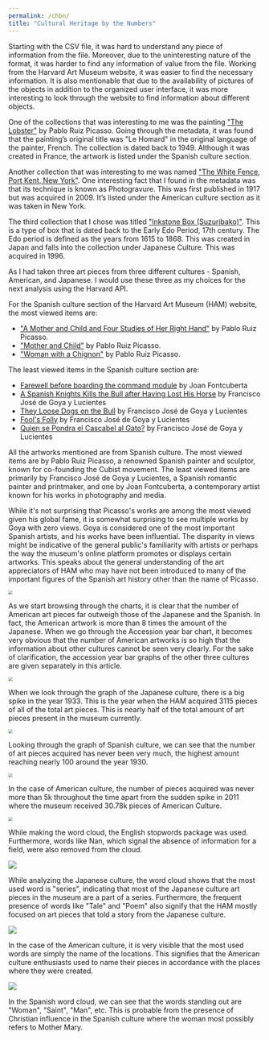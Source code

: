```yaml
---
permalink: /chbn/
title: "Cultural Heritage by the Numbers"
---
```


Starting with the CSV file, it was hard to understand any piece of information from the file. Moreover, due to the uninteresting nature of the format, it was harder to find any information of value from the file. Working from the Harvard Art Museum website, it was easier to find the necessary information. It is also mentionable that due to the availability of pictures of the objects in addition to the organized user interface, it was more interesting to look through the website to find information about different objects.

One of the collections that was interesting to me was the painting ["The Lobster"](https://hvrd.art/o/278689) by Pablo Ruiz Picasso. Going through the metadata, it was found that the painting’s original title was "Le Homard" in the original language of the painter, French. The collection is dated back to 1949. Although it was created in France, the artwork is listed under the Spanish culture section.

Another collection that was interesting to me was named ["The White Fence, Port Kent, New York"](https://hvrd.art/o/331744). One interesting fact that I found in the metadata was that its technique is known as Photogravure. This was first published in 1917 but was acquired in 2009. It’s listed under the American culture section as it was taken in New York.

The third collection that I chose was titled ["Inkstone Box (Suzuribako)"](https://hvrd.art/o/200514). This is a type of box that is dated back to the Early Edo Period, 17th century. The Edo period is defined as the years from 1615 to 1868. This was created in Japan and falls into the collection under Japanese Culture. This was acquired in 1996.

As I had taken three art pieces from three different cultures - Spanish, American, and Japanese. I would use these three as my choices for the next analysis using the Harvard API.

For the Spanish culture section of the Harvard Art Museum (HAM) website, the most viewed items are:

- ["A Mother and Child and Four Studies of Her Right Hand"](https://harvardartmuseums.org/collections/object/299997) by Pablo Ruiz Picasso.
- ["Mother and Child"](https://harvardartmuseums.org/collections/object/299993) by Pablo Ruiz Picasso.
- ["Woman with a Chignon"](https://harvardartmuseums.org/collections/object/229046) by Pablo Ruiz Picasso.

The least viewed items in the Spanish culture section are:

- [Farewell before boarding the command module](https://www.harvardartmuseums.org/collections/object/49921) by Joan Fontcuberta
- [A Spanish Knights Kills the Bull after Having Lost His Horse](https://www.harvardartmuseums.org/collections/object/277220) by Francisco José de Goya y Lucientes
- [They Loose Dogs on the Bull](https://www.harvardartmuseums.org/collections/object/277714) by Francisco José de Goya y Lucientes
- [Fool's Folly](https://www.harvardartmuseums.org/collections/object/342804) by Francisco José de Goya y Lucientes
- [Quien se Pondra el Cascabel al Gato?](https://www.harvardartmuseums.org/collections/object/370276) by Francisco José de Goya y Lucientes

All the artworks mentioned are from Spanish culture. The most viewed items are by Pablo Ruiz Picasso, a renowned Spanish painter and sculptor, known for co-founding the Cubist movement. The least viewed items are primarily by Francisco José de Goya y Lucientes, a Spanish romantic painter and printmaker, and one by Joan Fontcuberta, a contemporary artist known for his works in photography and media.

While it's not surprising that Picasso's works are among the most viewed given his global fame, it is somewhat surprising to see multiple works by Goya with zero views. Goya is considered one of the most important Spanish artists, and his works have been influential. The disparity in views might be indicative of the general public's familiarity with artists or perhaps the way the museum's online platform promotes or displays certain artworks. This speaks about the general understanding of the art appreciators of HAM who may have not been introduced to many of the important figures of the Spanish art history other than the name of Picasso. 

<img src="/assets/images/number_all.png" style="zoom:50%"/>

As we start browsing through the charts, it is clear that the number of American art pieces far outweigh those of the Japanese and the Spanish. In fact, the American artwork is more than 8 times the amount of the Japanese. When we go through the Accession year bar chart, it becomes very obvious that the number of American artworks is so high that the information about other cultures cannot be seen very clearly. For the sake of clarification, the accession year bar graphs of the other three cultures are given separately in this article.

<img src="/assets/images/Accession_year_all.png" style="zoom:50%"/>

When we look through the graph of the Japanese culture, there is a big spike in the year 1933. This is the year when the HAM acquired 3115 pieces of all of the total art pieces. This is nearly half of the total amount of art pieces present in the museum currently.

<img src="/assets/images/accession_year_japanese.png" style="zoom:50%"/>

Looking through the graph of Spanish culture, we can see that the number of art pieces acquired has never been very much, the highest amount reaching nearly 100 around the year 1930. 

<img src="/assets/images/accession_year_spanish.png" style="zoom:50%"/>

In the case of American culture, the number of pieces acquired was never more than 5k throughout the time apart from the sudden spike in 2011 where the museum received 30.78k pieces of American Culture.

<img src="/assets/images/accession_year_american.png" style="zoom:50%"/>

While making the word cloud, the English stopwords package was used. Furthermore, words like Nan, which signal the absence of information for a field, were also removed from the cloud.

<img src="/assets/images/Japanese.png" style="zoom:100%"/>

While analyzing the Japanese culture, the word cloud shows that the most used word is "series", indicating that most of the Japanese culture art pieces in the museum are a part of a series. Furthermore, the frequent presence of words like "Tale" and "Poem" also signify that the HAM mostly focused on art pieces that told a story from the Japanese culture.

<img src="/assets/images/American.png" style="zoom:100%"/>

In the case of the American culture, it is very visible that the most used words are simply the name of the locations. This signifies that the American culture enthusiasts used to name their pieces in accordance with the places where they were created.

<img src="/assets/images/Spanish.png" style="zoom:100%"/>

In the Spanish word cloud, we can see that the words standing out are "Woman", "Saint", "Man", etc. This is probable from the presence of Christian influence in the Spanish culture where the woman most possibly refers to Mother Mary.

